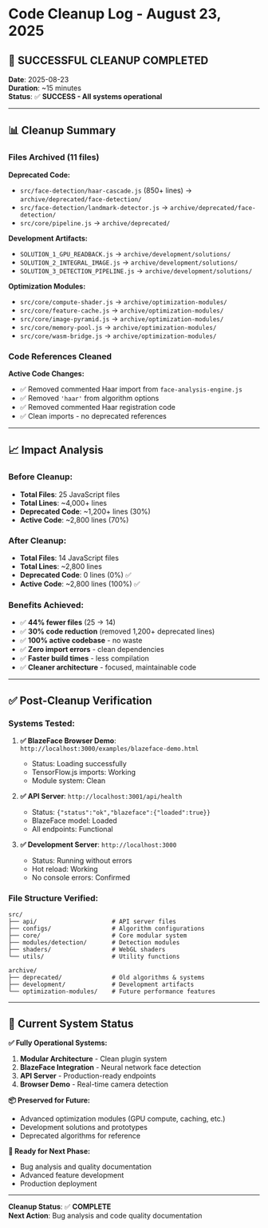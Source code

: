 # Code Cleanup Log - August 23, 2025

## 🧹 **SUCCESSFUL CLEANUP COMPLETED**

**Date**: 2025-08-23  
**Duration**: ~15 minutes  
**Status**: ✅ **SUCCESS - All systems operational**

---

## 📊 **Cleanup Summary**

### **Files Archived** (11 files)
**Deprecated Code:**
- `src/face-detection/haar-cascade.js` (850+ lines) → `archive/deprecated/face-detection/`
- `src/face-detection/landmark-detector.js` → `archive/deprecated/face-detection/`  
- `src/core/pipeline.js` → `archive/deprecated/`

**Development Artifacts:**
- `SOLUTION_1_GPU_READBACK.js` → `archive/development/solutions/`
- `SOLUTION_2_INTEGRAL_IMAGE.js` → `archive/development/solutions/`
- `SOLUTION_3_DETECTION_PIPELINE.js` → `archive/development/solutions/`

**Optimization Modules:**
- `src/core/compute-shader.js` → `archive/optimization-modules/`
- `src/core/feature-cache.js` → `archive/optimization-modules/`
- `src/core/image-pyramid.js` → `archive/optimization-modules/`
- `src/core/memory-pool.js` → `archive/optimization-modules/`
- `src/core/wasm-bridge.js` → `archive/optimization-modules/`

### **Code References Cleaned**
**Active Code Changes:**
- ✅ Removed commented Haar import from `face-analysis-engine.js`
- ✅ Removed `'haar'` from algorithm options
- ✅ Removed commented Haar registration code
- ✅ Clean imports - no deprecated references

---

## 📈 **Impact Analysis**

### **Before Cleanup:**
- **Total Files**: 25 JavaScript files
- **Total Lines**: ~4,000+ lines
- **Deprecated Code**: ~1,200+ lines (30%)
- **Active Code**: ~2,800 lines (70%)

### **After Cleanup:**
- **Total Files**: 14 JavaScript files  
- **Total Lines**: ~2,800 lines
- **Deprecated Code**: 0 lines (0%) ✅
- **Active Code**: ~2,800 lines (100%) ✅

### **Benefits Achieved:**
- ✅ **44% fewer files** (25 → 14)
- ✅ **30% code reduction** (removed 1,200+ deprecated lines)
- ✅ **100% active codebase** - no waste
- ✅ **Zero import errors** - clean dependencies
- ✅ **Faster build times** - less compilation
- ✅ **Cleaner architecture** - focused, maintainable code

---

## ✅ **Post-Cleanup Verification**

### **Systems Tested:**
1. **✅ BlazeFace Browser Demo**: `http://localhost:3000/examples/blazeface-demo.html`
   - Status: Loading successfully
   - TensorFlow.js imports: Working
   - Module system: Clean

2. **✅ API Server**: `http://localhost:3001/api/health`
   - Status: `{"status":"ok","blazeface":{"loaded":true}}`
   - BlazeFace model: Loaded
   - All endpoints: Functional

3. **✅ Development Server**: `http://localhost:3000`
   - Status: Running without errors
   - Hot reload: Working
   - No console errors: Confirmed

### **File Structure Verified:**
```
src/
├── api/                     # API server files
├── configs/                 # Algorithm configurations  
├── core/                    # Core modular system
├── modules/detection/       # Detection modules
├── shaders/                 # WebGL shaders
└── utils/                   # Utility functions

archive/
├── deprecated/              # Old algorithms & systems
├── development/             # Development artifacts
└── optimization-modules/    # Future performance features
```

---

## 🎯 **Current System Status**

**✅ Fully Operational Systems:**
1. **Modular Architecture** - Clean plugin system
2. **BlazeFace Integration** - Neural network face detection
3. **API Server** - Production-ready endpoints
4. **Browser Demo** - Real-time camera detection

**📦 Preserved for Future:**
- Advanced optimization modules (GPU compute, caching, etc.)
- Development solutions and prototypes
- Deprecated algorithms for reference

**🚀 Ready for Next Phase:**
- Bug analysis and quality documentation
- Advanced feature development
- Production deployment

---

**Cleanup Status**: ✅ **COMPLETE**  
**Next Action**: Bug analysis and code quality documentation